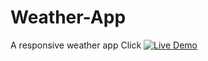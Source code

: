 # Weather-App
A responsive weather app
Click [![Live Demo](https://img.shields.io/badge/Live%20Demo-%230A66C2?style=for-the-badge&logo=github)](http://127.0.0.1:3000/Portfolio.html)

